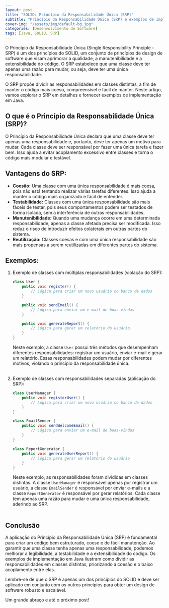 ```yaml
---
layout: post
title: "SOLID: Princípio da Responsabilidade Única (SRP)"
subtitle: "Princípio da Responsabilidade Única (SRP) e exemplos de implementação em Java"
cover-img: "/assets/img/default-bg.jpg"
categories: [Desenvolvimento de Software]
tags: [Java, SOLID, SRP]
---
```


O Princípio da Responsabilidade Única (Single Responsibility Principle - SRP) é um dos princípios do SOLID, um conjunto de princípios de design de software que visam aprimorar a qualidade, a manutenibilidade e a extensibilidade do código. O SRP estabelece que uma classe deve ter apenas uma razão para mudar, ou seja, deve ter uma única responsabilidade.

O SRP propõe dividir as responsabilidades em classes distintas, a fim de manter o código mais coeso, compreensível e fácil de manter. Neste artigo, vamos explorar o SRP em detalhes e fornecer exemplos de implementação em Java.

## O que é o Princípio da Responsabilidade Única (SRP)? 

O Princípio da Responsabilidade Única declara que uma classe deve ter apenas uma responsabilidade e, portanto, deve ter apenas um motivo para mudar. Cada classe deve ser responsável por fazer uma única tarefa e fazer bem. Isso ajuda a evitar acoplamento excessivo entre classes e torna o código mais modular e testável.

## Vantagens do SRP:

- **Coesão:** Uma classe com uma única responsabilidade é mais coesa, pois não está tentando realizar várias tarefas diferentes. Isso ajuda a manter o código mais organizado e fácil de entender.
- **Testabilidade:** Classes com uma única responsabilidade são mais fáceis de testar, pois seus comportamentos podem ser testados de forma isolada, sem a interferência de outras responsabilidades.
- **Manutenibilidade:** Quando uma mudança ocorre em uma determinada responsabilidade, apenas a classe afetada precisa ser modificada. Isso reduz o risco de introduzir efeitos colaterais em outras partes do sistema.
- **Reutilização:** Classes coesas e com uma única responsabilidade são mais propensas a serem reutilizadas em diferentes partes do sistema.

## Exemplos:

1. Exemplo de classes com múltiplas responsabilidades (violação do SRP):

    ```java
    class User {
        public void register() {
            // Lógica para criar um novo usuário no banco de dados
        }
    
        public void sendEmail() {
            // Lógica para enviar um e-mail de boas-vindas
        }
    
        public void generateReport() {
            // Lógica para gerar um relatório do usuário
        }
    }
    ```
    
    Neste exemplo, a classe `User` possui três métodos que desempenham diferentes responsabilidades: registrar um usuário, enviar e-mail e gerar um relatório. Essas responsabilidades podem mudar por diferentes motivos, violando o princípio da responsabilidade única.<br><br>

2. Exemplo de classes com responsabilidades separadas (aplicação do SRP):

    ```java
    class UserManager {
        public void registerUser() {
            // Lógica para criar um novo usuário no banco de dados
        }
    }
    
    class EmailSender {
        public void sendWelcomeEmail() {
            // Lógica para enviar um e-mail de boas-vindas
        }
    }
    
    class ReportGenerator {
        public void generateUserReport() {
            // Lógica para gerar um relatório do usuário
        }
    }
    ```

    Neste exemplo, as responsabilidades foram divididas em classes distintas. A classe `UserManager` é responsável apenas por registrar um usuário, a classe `EmailSender` é responsável por enviar e-mails e a classe `ReportGenerator` é responsável por gerar relatórios. Cada classe tem apenas uma razão para mudar e uma única responsabilidade, aderindo ao SRP.<br><br>

## Conclusão

A aplicação do Princípio da Responsabilidade Única (SRP) é fundamental para criar um código bem estruturado, coeso e de fácil manutenção. Ao garantir que uma classe tenha apenas uma responsabilidade, podemos melhorar a legibilidade, a testabilidade e a extensibilidade do código. Os exemplos de implementação em Java ilustram como dividir as responsabilidades em classes distintas, priorizando a coesão e o baixo acoplamento entre elas.

Lembre-se de que o SRP é apenas um dos princípios do SOLID e deve ser aplicado em conjunto com os outros princípios para obter um design de software robusto e escalável.

Um grande abraço e até o próximo post!
